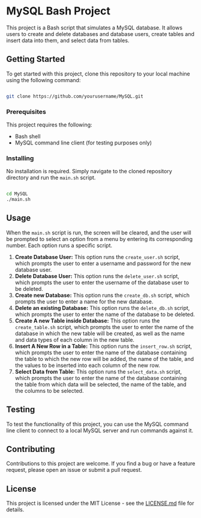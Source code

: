  # MySQL Bash Project

This project is a Bash script that simulates a MySQL database. It allows users to create and delete databases and database users, create tables and insert data into them, and select data from tables.
## Getting Started

To get started with this project, clone this repository to your local machine using the following command:

```bash

git clone https://github.com/yourusername/MySQL.git
```


### Prerequisites

This project requires the following:
- Bash shell
- MySQL command line client (for testing purposes only)
### Installing

No installation is required. Simply navigate to the cloned repository directory and run the `main.sh` script.

```bash

cd MySQL
./main.sh
```


## Usage

When the `main.sh` script is run, the screen will be cleared, and the user will be prompted to select an option from a menu by entering its corresponding number. Each option runs a specific script. 
1. **Create Database User:**  This option runs the `create_user.sh` script, which prompts the user to enter a username and password for the new database user. 
2. **Delete Database User:**  This option runs the `delete_user.sh` script, which prompts the user to enter the username of the database user to be deleted. 
3. **Create new Database:**  This option runs the `create_db.sh` script, which prompts the user to enter a name for the new database. 
4. **Delete an existing Database:**  This option runs the `delete_db.sh` script, which prompts the user to enter the name of the database to be deleted. 
5. **Create A new Table inside Database:**  This option runs the `create_table.sh` script, which prompts the user to enter the name of the database in which the new table will be created, as well as the name and data types of each column in the new table. 
6. **Insert A New Row in a Table:**  This option runs the `insert_row.sh` script, which prompts the user to enter the name of the database containing the table to which the new row will be added, the name of the table, and the values to be inserted into each column of the new row. 
7. **Select Data from Table:**  This option runs the `select_data.sh` script, which prompts the user to enter the name of the database containing the table from which data will be selected, the name of the table, and the columns to be selected.
## Testing

To test the functionality of this project, you can use the MySQL command line client to connect to a local MySQL server and run commands against it.
## Contributing

Contributions to this project are welcome. If you find a bug or have a feature request, please open an issue or submit a pull request.
## License

This project is licensed under the MIT License - see the [LICENSE.md](https://chat.openai.com/LICENSE.md)  file for details.
